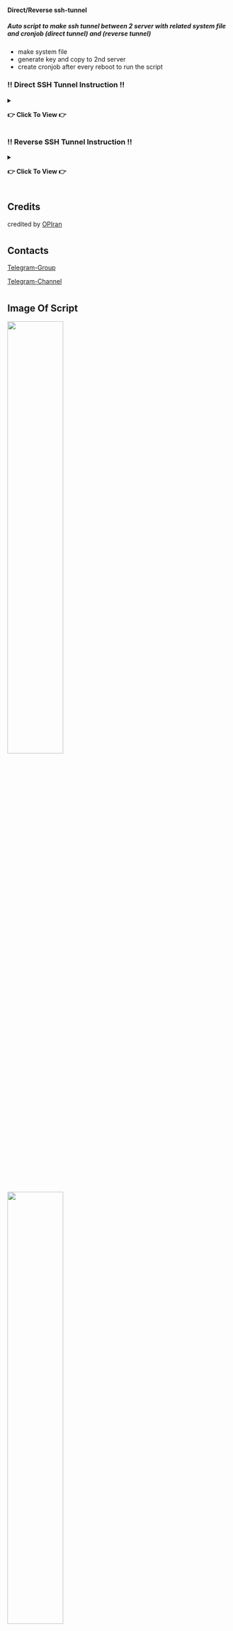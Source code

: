 #### Direct/Reverse ssh-tunnel

##### Auto script to make ssh tunnel between 2 server with related system file and cronjob  (direct tunnel) and (reverse tunnel)
 - make system file
 - generate key and copy to 2nd server
 - create cronjob after every reboot to run the script



### ‼️ Direct SSH Tunnel Instruction ‼️ 

<details>

 <summary><p><b> 👉 Click To View 👉 </b></p></summary>
 
 - root previllage ( sudo -i )
 - update & upgrade server ( apt/yum update )


         
#### in your local (IRAN) VPS
##### Ubuntu & Debian
             
```
apt install shc && wget -4 -N https://raw.githubusercontent.com/opiran-club/ssh-tunnel/main/opiran-direct-ssh-tunnel && chmod +x opiran-direct-ssh-tunnel && ./opiran-direct-ssh-tunnel
```
##### Centos
```
yum install shc && wget -4 -N https://raw.githubusercontent.com/opiran-club/ssh-tunnel/main/opiran-direct-ssh-tunnel && chmod +x opiran-direct-ssh-tunnel && ./opiran-direct-ssh-tunnel
```
</details>



### ‼️ Reverse SSH Tunnel Instruction ‼️ 
  <details>

 <summary><p><b> 👉 Click To View 👉 </b></p></summary>
 
 - root previllage ( sudo -i )
 - update & upgrade server ( apt/yum update )
 
#### 1) in your local (IRAN) VPS
```
echo "GatewayPorts yes" >> /etc/ssh/sshd_config && service ssh restart
```

#### 2) in your Remote (Kharej) VPS
##### Ubuntu & Debian

```
apt install shc && wget -4 -N https://raw.githubusercontent.com/opiran-club/ssh-tunnel/main/opiran-reverse-ssh-tunnel && chmod +x opiran-reverse-ssh-tunnel && ./opiran-reverse-ssh-tunnel
```
##### Centos
```
yum install shc && wget -4 -N https://raw.githubusercontent.com/opiran-club/ssh-tunnel/main/opiran-reverse-ssh-tunnel && chmod +x opiran-reverse-ssh-tunnel && ./opiran-reverse-ssh-tunnel
```
</details>


#
#

## Credits

credited by [OPIran](https://github.com/opiran-club)
#
#

## Contacts

[Telegram-Group](https://t,me/OPIranCluB)

[Telegram-Channel](https://t,me/opiranv2rayproxy)
           
#
#            
## Image Of Script

[<img src="https://img4.teletype.in/files/7a/37/7a3797d4-b5b5-439f-84eb-d5b4b6109110.jpeg" width="50%">](https://www.you-tech.win/)

[<img src="https://img3.teletype.in/files/a6/20/a620791f-0923-48a9-b4d5-f5d54cd53b51.jpeg" width="50%">](https://www.you-tech.win/)

[<img src="https://img1.teletype.in/files/01/70/017049f5-02b4-4721-a3f0-1da5cf7d23e8.jpeg" width="50%">](https://www.you-tech.win/)
#
#         
## 🎁 Donate OPIran

<details>
 
 <summary><p><b> 👉 Click To View <b>⚡️ 🎁 Donate to give away great projects 🎁</b></b></p></summary>
 
 ✅ USDT (ERC20)

🔗 Link : 
 ```

 ```
 
 ✅ TRX (TRC20)

🔗 Link : 
 ```

 ```
</details>
